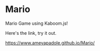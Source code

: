# Mario
Mario Game using Kaboom.js!

Here's the link, try it out. 

https://www.ameyapadole.github.io/Mario/
